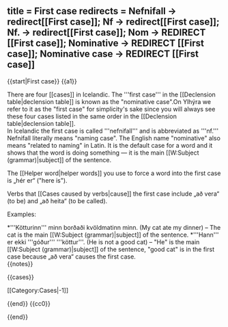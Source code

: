 title = First case
redirects = Nefnifall -> redirect[[First case]]; Nf -> redirect[[First case]]; Nf. -> redirect[[First case]]; Nom -> REDIRECT [[First case]]; Nominative -> REDIRECT [[First case]]; Nominative case -> REDIRECT [[First case]]
---

{{start|First case}}
{{a1}}

There are four [[cases]] in Icelandic. The '''first case''' in the [[Declension table|declension table]] is known as the "nominative case".<ref>On Ylhýra we refer to it as the "first case" for simplicity's sake since you will always see these four cases listed in the same order in the [[Declension table|declension table]].<br />
In Icelandic the first case is called '''nefnifall''' and is abbreviated as '''nf.''' Nefnifall literally means "naming case". The English name "nominative" also means "related to naming" in Latin.</ref> It is the default case for a word and it shows that the word is doing something — it is the main [[W:Subject (grammar)|subject]] of the sentence.

The [[Helper word|helper words]] you use to force a word into the first case is „hér er“ ("here is").

Verbs that [[Cases caused by verbs|cause]] the first case include „að vera“ (to be) and „að heita“ (to be called).

Examples:

*'''Kötturinn''' minn borðaði kvöldmatinn minn. (My cat ate my dinner) – The cat is the main [[W:Subject (grammar)|subject]] of the sentence.
*'''Hann''' er ekki '''góður''' '''köttur'''. (He is not a good cat) – "He" is the main [[W:Subject (grammar)|subject]] of the sentence, "good cat" is in the first case because „að vera“ causes the first case.<br />
{{notes}}

{{cases}}

[[Category:Cases|-1]]

{{end}}
<noinclude>{{cc0}}</noinclude>

{{end}}